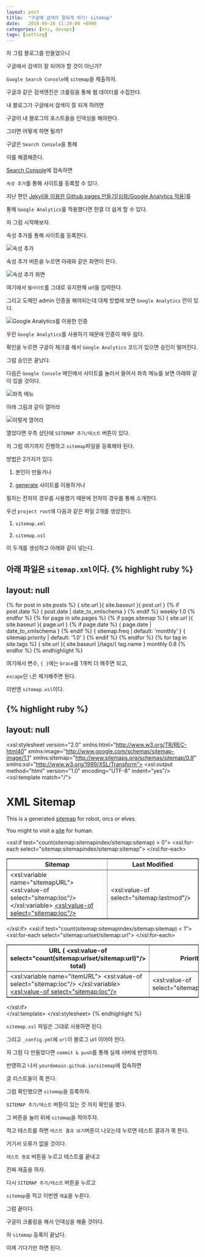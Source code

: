 ```yaml
---
layout: post
title:  "구글에 검색이 잘되게 하기! sitemap"
date:   2016-09-26 11:20:00 +0900
categories: [etc, devops]
tags: [setting]
---
```


자 그럼 블로그를 만들었으니

구글에서 검색이 잘 되어야 할 것이 아닌가?

`Google Search Console`에 `sitemap`을 제출하자.

<!--more-->

구글과 같은 검색엔진은 크롤링을 통해 웹 데이터를 수집한다.

내 블로그가 구글에서 검색이 잘 되게 하려면

구글이 내 블로그의 포스트들을 인덱싱을 해야한다.

그러면 어떻게 하면 될까?

구글은 `Search Console`을 통해

이를 해결해준다.

[Search Console](https://www.google.com/webmasters/tools/home?hl=ko)에 접속하면

`속성 추가`를 통해 사이트를 등록할 수 있다.

지난 편인 [Jekyll을 이용한 Github pages 만들기[심화/Google Analytics 적용]](/2016/09/26/github_pages_blog_google_analytics/)를

통해 `Google Analytics`를 적용했다면 한결 더 쉽게 할 수 있다.

자 그럼 시작해보자.

속성 추가를 통해 사이트를 등록한다.

![속성 추가](/files/search_console_1.png)

속성 추가 버튼을 누르면 아래와 같은 화면이 뜬다.

![속성 추가 화면](/files/search_console_2.png)

여기에서 `웹사이트`를 그대로 유지한채 url을 입력한다.

그리고 도메인 admin 인증을 해야되는데 대체 방법에 보면 `Google Analytics` 란이 있다.

![Google Analytics를 이용한 인증](/files/search_console_5.png)

우린 `Google Analytics`를 사용하기 때문에 인증이 매우 쉽다.

확인을 누르면 구글이 체크를 해서 `Google Analytics` 코드가 있으면 승인이 떨어진다.

그럼 승인은 끝났다.

다음은 `Google Console` 메인에서 사이트를 눌러서 들어서 좌측 메뉴를 보면 아래와 같이 있을 것이다.

![좌측 메뉴](/files/search_console_3.png)

아래 그림과 같이 열어라

![이렇게 열어라](/files/search_console_4.png)

열었다면 우측 상단에 `SITEMAP 추가/테스트` 버튼이 있다.

자 그럼 여기까지 진행하고 `sitemap`파일을 등록해야 된다.

방법은 2가지가 있다.

1. 본인이 만들거나

2. [generate](https://www.xml-sitemaps.com/) 사이트를 이용하거나

필자는 전자의 경우를 사용했기 때문에 전자의 경우를 통해 소개한다.

우선 `project root`에 다음과 같은 파일 2개를 생성한다.

1. `sitemap.xml`

2. `sitemap.xsl`

이 두개를 생성하고 아래와 같이 넣는다.

아래 파일은 `sitemap.xml`이다.
{% highlight ruby %}
---
layout: null
---
<?xml version="1.0" encoding="UTF-8"?>
<?xml-stylesheet type="text/xsl" href="/sitemap.xsl"?>
<urlset xmlns:xsi="http://www.w3.org/2001/XMLSchema-instance"
        xsi:schemaLocation="http://www.sitemaps.org/schemas/sitemap/0.9 http://www.sitemaps.org/schemas/sitemap/0.9/sitemap.xsd"
        xmlns="http://www.sitemaps.org/schemas/sitemap/0.9">
  {\% for post in site.posts \%}
  <url>
    <loc>{ site.url }{ site.baseurl }{ post.url }</loc>
    {\% if post.date \%}
    <lastmod>{ post.date | date_to_xmlschema }</lastmod>
    {\% endif \%}
    <changefreq>weekly</changefreq>
    <priority>1.0</priority>
  </url>
  {\% endfor \%}
  {\% for page in site.pages \%}
  {\% if page.sitemap \%}
  <url>
    <loc>{ site.url }{ site.baseurl }{ page.url }</loc>
    {\% if page.date \%}
    <lastmod>{ page.date | date_to_xmlschema }</lastmod>
    {\% endif \%}
    <changefreq>{ sitemap.freq | default: 'monthly' }</changefreq>
    <priority>{ sitemap.priority | default: '1.0' }</priority>
  </url>
  {\% endif \%}
  {\% endfor \%}
  {\% for tag in site.tags \%}
  <url>
    <loc>{ site.url }{ site.baseurl }/tags/{ tag.name }</loc>
    <changefreq>monthly</changefreq>
    <priority>0.8</priority>
  </url>
  {\% endfor \%}
</urlset>
{% endhighlight %}

여기에서 변수, `{ }`에는 `brace`를 1개씩 더 해주면 되고,

`escape`인 `\`은 제거해주면 된다.

이번엔 `sitemap.xsl`이다.

{% highlight ruby %}
---
layout: null
---
<?xml version="1.0" encoding="UTF-8"?>
<xsl:stylesheet version="2.0"
                xmlns:html="http://www.w3.org/TR/REC-html40"
                xmlns:image="http://www.google.com/schemas/sitemap-image/1.1"
                xmlns:sitemap="http://www.sitemaps.org/schemas/sitemap/0.9"
                xmlns:xsl="http://www.w3.org/1999/XSL/Transform">
  <xsl:output method="html" version="1.0" encoding="UTF-8" indent="yes"/>
  <xsl:template match="/">
    <html xmlns="http://www.w3.org/1999/xhtml">
      <head>
        <title>XML Sitemap</title>
        <meta http-equiv="Content-Type" content="text/html; charset=utf-8"/>
      </head>
      <body>
        <div id="content">
          <h1>XML Sitemap</h1>
          <p>This is a generated
            <a href="{{ site.url }}{{ site.baseurl }}sitemap.xml">sitemap</a>
            for robot, orcs or elves.
          </p>
          <p>You might to visit a
            <a href="{{ site.url }}{{ site.baseurl }}">site</a>
            for human.
          </p>
          <xsl:if test="count(sitemap:sitemapindex/sitemap:sitemap) &gt; 0">
            <table border="1" cellpadding="3" cellspacing="0">
              <thead>
                <tr>
                  <th>Sitemap</th>
                  <th>Last Modified</th>
                </tr>
              </thead>
              <tbody>
                <xsl:for-each select="sitemap:sitemapindex/sitemap:sitemap">
                  <tr>
                    <td>
                      <xsl:variable name="sitemapURL">
                        <xsl:value-of select="sitemap:loc"/>
                      </xsl:variable>
                      <a href="{$sitemapURL}">
                        <xsl:value-of select="sitemap:loc"/>
                      </a>
                    </td>
                    <td>
                      <xsl:value-of select="sitemap:lastmod"/>
                    </td>
                  </tr>
                </xsl:for-each>
              </tbody>
            </table>
          </xsl:if>
          <xsl:if test="count(sitemap:sitemapindex/sitemap:sitemap) &lt; 1">
            <table border="1" cellpadding="3" cellspacing="0">
              <thead>
                <tr>
                  <th>URL (
                    <xsl:value-of select="count(sitemap:urlset/sitemap:url)"/>
                    total)
                  </th>
                  <th>Priority</th>
                  <th>Images</th>
                  <th>Change Freq.</th>
                  <th>Last Modified</th>
                </tr>
              </thead>
              <tbody>
                <xsl:for-each select="sitemap:urlset/sitemap:url">
                  <tr>
                    <td>
                      <xsl:variable name="itemURL">
                        <xsl:value-of select="sitemap:loc"/>
                      </xsl:variable>
                      <a href="{$itemURL}">
                        <xsl:value-of select="sitemap:loc"/>
                      </a>
                    </td>
                    <td>
                      <xsl:value-of select="sitemap:priority"/>
                    </td>
                    <td>
                      <xsl:value-of select="count(image:image)"/>
                    </td>
                    <td>
                      <xsl:value-of select="sitemap:changefreq"/>
                    </td>
                    <td>
                      <xsl:value-of select="sitemap:lastmod"/>
                    </td>
                  </tr>
                </xsl:for-each>
              </tbody>
            </table>
          </xsl:if>
        </div>
      </body>
    </html>
  </xsl:template>
</xsl:stylesheet>
{% endhighlight %}

`sitemap.xsl` 파일은 그대로 사용하면 된다.

그리고 `_config.yml`에 `url`이 블로그 url 이어야 한다.

자 그럼 다 만들었다면 `commit & push`를 통해 실제 서버에 반영하자.

반영하고 나서 `yourdomain.github.io/sitemap`에 접속하면

글 리스트들이 쭉 뜬다.

그럼 확인했으면 `sitemap`을 등록하자.

`SITEMAP 추가/테스트` 버튼이 있는 것 까지 확인을 했다.

그 버튼을 눌러 뒤에 `sitemap`을 적어주자.

적고 테스트를 하면 `테스트 결과 보기`버튼이 나오는데 누르면 테스트 결과가 쭉 뜬다.

거기서 오류가 없을 것이다.

`테스트 종료` 버튼을 누르고 테스트를 끝내고

진짜 제출을 하자.

다시 `SITEMAP 추가/테스트` 버튼을 누르고

`sitemap`을 적고 이번엔 `제출`을 누른다.

그럼 끝이다.

구글이 크롤링을 해서 인덱싱을 해줄 것이다.

자 `sitemap` 등록이 끝났다.

이제 기다기만 하면 된다.
